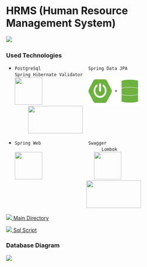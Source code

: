 # HRMS (Human Resource Management System)
<img src="https://r.resimlink.com/LiGlh.jpg"></img>

### Used Technologies

- `PostgreSql` &emsp;&emsp;&emsp;&emsp;&emsp;&emsp;&emsp;&emsp;&emsp;`Spring Data JPA`&emsp;&emsp;&emsp;&emsp;&emsp;&emsp;&emsp;&emsp;&emsp;&emsp; `Spring Hibernate Validator`
<br> <img src="https://upload.wikimedia.org/wikipedia/commons/2/29/Postgresql_elephant.svg" width="75" height="75"/>&emsp; &emsp; &emsp; &emsp; &emsp; &emsp; &emsp; <img src="https://raw.githubusercontent.com/ippontech/blog-usa/master/images/2017/11/boot-data.png" width="150" height="75"/>&emsp; &emsp; &emsp; &emsp; &emsp; &emsp; &emsp; &emsp; &emsp; <img src="https://hibernate.org/images/hibernate-logo.svg" width="150" height="75"/>
 
- `Spring Web`&emsp;&emsp;&emsp;&emsp;&emsp;&emsp;&emsp;&emsp;&emsp; `Swagger` &emsp;&emsp;&emsp;&emsp;&emsp;&emsp;&emsp;&emsp;&emsp;&emsp;&emsp;&emsp;&emsp;&emsp;&emsp;&emsp;&emsp;`Lombok` 
<br> <img src="https://2.bp.blogspot.com/-4FdDAKjbAvU/Vpvr1Rl9YfI/AAAAAAAABk0/U-VeLoHK7uo/s1600/photo.jpg" width="75" height="75"/>&emsp; &emsp; &emsp; &emsp; &emsp;&emsp;&emsp;&emsp;&emsp;<img src="https://help.apiary.io/images/swagger-logo.png" width="75" height="75"/>&emsp;&emsp;&emsp;&emsp;&emsp;&emsp;&emsp;&emsp;&emsp;&emsp;&emsp;&emsp;&emsp;&emsp;<img src="https://www.javanibble.com/assets/images/feature-images/feature-image-lombok.png" width="150" height="75"/>

<a href="https://github.com/FurkanBerkant/HRMS.Java/tree/master/API/src/main/java/com/kodlamaio/hrms"> <img width=18 src="https://github.com/karcan/javaBootcamp/blob/master/images/java-32.png?raw=true"> Main Directory </a>
<p>
<a href="https://github.com/FurkanBerkant/HRMS.Java/blob/master/API/src/main/resources/sqlScript.sql"> <img width=18
src="https://upload.wikimedia.org/wikipedia/commons/2/29/Postgresql_elephant.svg"> Sql Script </a>
</p>

### Database Diagram

<img src="https://user-images.githubusercontent.com/76666191/120841978-d37d1400-c574-11eb-86cf-eaf8d0942cec.png">


